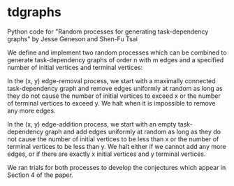 # tdgraphs
Python code for "Random processes for generating task-dependency graphs" by Jesse Geneson and Shen-Fu Tsai

We define and implement two random processes which can be combined to generate task-dependency graphs of order n with m edges and a specified number of initial vertices and terminal vertices:

In the (x, y) edge-removal process, we start with a maximally connected task-dependency graph and remove edges uniformly at random as long as they do not cause the number of initial vertices to exceed x or the number of terminal vertices to exceed y. We halt when it is impossible to remove any more edges.

In the (x, y) edge-addition process, we start with an empty task-dependency graph and add edges uniformly at random as long as they do not cause the number of initial vertices to be less than x or the number of terminal vertices to be less than y. We halt either if we cannot add any more edges, or if there are exactly x initial vertices and y terminal vertices.

We ran trials for both processes to develop the conjectures which appear in Section 4 of the paper.
